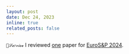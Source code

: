 ```yaml
---
layout: post
date: Dec 24, 2023
inline: true
related_posts: false
---
```


`🤍𝒮𝓮𝑟𝓋𝒾𝓬𝓮` I reviewed <u>one</u> paper for [EuroS&P 2024](https://eurosp2024.ieee-security.org/).

<!-- `💜𝒫𝒶𝓅𝑒𝓇` `🩵𝒜𝔀𝒶𝓇𝒹` `🤍𝒮𝓮𝑟𝓋𝒾𝓬𝓮` `💛𝑪𝑜𝓃𝒻𝑒𝓇𝑒𝓃𝒸𝓮` -->
